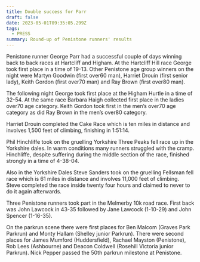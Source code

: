 ```yaml
---
title: Double success for Parr
draft: false
date: 2023-05-01T09:35:05.299Z
tags:
  - PRESS
summary: Round-up of Penistone runners' results
---
```

Penistone runner George Parr had a successful couple of days winning back to back races at Hartcliff and Higham.  At the Hartcliff Hill race George took first place in a time of 19-13.  Other Penistone age group winners on the night were Martyn Goodwin (first over60 man), Harriet Drouin (first senior lady), Keith Gordon (first over70 man) and Ray Brown (first over80 man).

The following night George took first place at the Higham Hurtle in a time of 32-54.  At the same race Barbara Haigh collected first place in the ladies over70 age category.  Keith Gordon took first in the men’s over70 age category as did Ray Brown in the men’s over80 category.

Harriet Drouin completed the Cake Race which is ten miles in distance and involves 1,500 feet of climbing, finishing in 1:51:14.

Phil Hinchliffe took on the gruelling Yorkshire Three Peaks fell race up in the Yorkshire dales.  In warm conditions many runners struggled with the cramp.  Hinchliffe, despite suffering during the middle section of the race, finished strongly in a time of 4-38-04.

Also in the Yorkshire Dales Steve Sanders took on the gruelling Fellsman fell race which is 61 miles in distance and involves 11,000 feet of climbing.  Steve completed the race inside twenty four hours and claimed to never to do it again afterwards.

Three Penistone runners took part in the Melmerby 10k road race.  First back was John Lawcock in 43-35 followed by Jane Lawcock (1-10-29) and John Spencer (1-16-35).

On the parkrun scene there were first places for Ben Malcom (Graves Park Parkrun) and Monty Hallam (Shelley junior Parkrun).  There were second places for James Mumford (Huddersfield), Rachael Mayston (Penistone), Rob Lees (Ashbourne) and Deacon Coldwell (Rosehill Victoria junior Parkrun).  Nick Pepper passed the 50th parkrun milestone at Penistone.
